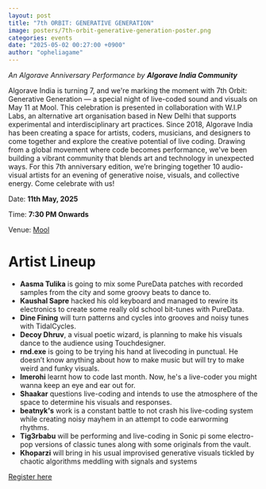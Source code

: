 ```yaml
---
layout: post
title: "7th ORBIT: GENERATIVE GENERATION"
image: posters/7th-orbit-generative-generation-poster.png
categories: events
date: "2025-05-02 00:27:00 +0900"
author: "opheliagame"
---
```

*An Algorave Anniversary Performance by **Algorave India Community***

Algorave India is turning 7, and we're marking the moment with 7th Orbit: Generative Generation — a special night of live-coded sound and visuals on May 11 at Mool. This celebration is presented in collaboration with W.I.P Labs, an alternative art organisation based in New Delhi that supports experimental and interdisciplinary art practices.
Since 2018, Algorave India has been creating a space for artists, coders, musicians, and designers to come together and explore the creative potential of live coding. Drawing from a global movement where code becomes performance, we've been building a vibrant community that blends art and technology in unexpected ways.
For this 7th anniversary edition, we’re bringing together 10 audio-visual artists for an evening of generative noise, visuals, and collective energy. Come celebrate with us!

Date: **11th May, 2025**

Time: **7:30 PM Onwards**

Venue: [Mool](https://maps.app.goo.gl/e9BS8piFg2dt3z696)

# Artist Lineup

- **Aasma Tulika** is going to mix some PureData patches with recorded samples from the city and some groovy beats to dance to.
- **Kaushal Sapre** hacked his old keyboard and managed to rewire its electronics to create some really old school bit-tunes with PureData.
- **Dine Fining** will turn patterns and cycles into grooves and noisy tunes with TidalCycles.
- **Decoy Dhruv**, a visual poetic wizard, is planning to make his visuals dance to the audience using Touchdesigner.
- **rnd.exe** is going to be trying his hand at livecoding in punctual. He doesn’t know anything about how to make music but will try to make weird and funky visuals.
- **Imerohi** learnt how to code last month. Now, he's a live-coder you might wanna keep an eye and ear out for.
- **Shaakar** questions live-coding and intends to use the atmosphere of the space to determine his visuals and responses.
- **beatnyk's** work is a constant battle to not crash his live-coding system while creating noisy mayhem in an attempt to code earworming rhythms.
- **Tig3rbabu** will be performing and live-coding in Sonic pi some electro-pop versions of classic tunes along with some originals from the vault.
- **Khoparzi** will bring in his usual improvised generative visuals tickled by chaotic algorithms meddling with signals and systems

[Register here](https://wip-labs.mojo.page/7th-orbit-generative-generation)
